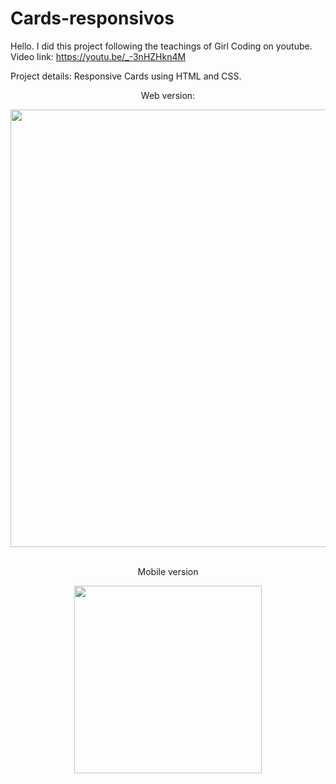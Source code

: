 # Cards-responsivos
Hello. I did this project following the teachings of Girl Coding on youtube. Video link: https://youtu.be/_-3nHZHkn4M

Project details: Responsive Cards using HTML and CSS.

<p align="center">Web version:</p>

<div align="center">
<img src="https://user-images.githubusercontent.com/105602909/189691662-55f08417-45ef-416b-8c5a-6e94242d36cb.png" width="700px" />
</div>
</br>
<p align="center">Mobile version</p>

<div align="center">
<img src="https://user-images.githubusercontent.com/105602909/189691893-667dc5f5-62ec-45a1-9eca-1a378ef9ea68.png" width="300px"/>
</div>

